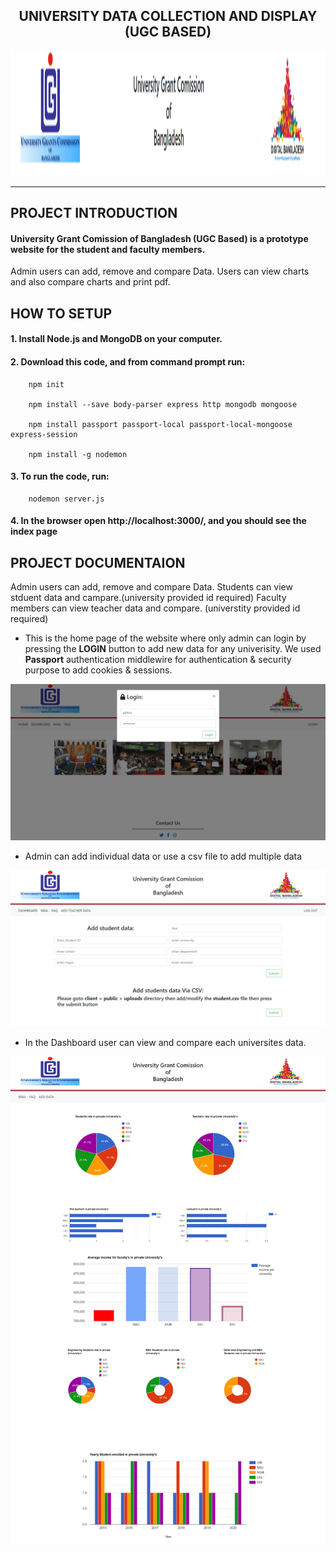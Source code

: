 <h2 align=center>
UNIVERSITY DATA COLLECTION AND DISPLAY (UGC BASED)
</h2>
<p align=center>
<img src="client/public/screenshot/0.png" height="200"/>
</p>

---

## **PROJECT INTRODUCTION**
#### **University Grant Comission of Bangladesh (UGC Based)** is a prototype website for the student and faculty members. 
Admin users can add, remove and compare Data. Users can view charts and also compare charts and print pdf.


## **HOW TO SETUP**
#### 1. Install Node.js and MongoDB on your computer.

#### 2. Download this code, and from command prompt run:

        npm init

        npm install --save body-parser express http mongodb mongoose

        npm install passport passport-local passport-local-mongoose express-session

        npm install -g nodemon

#### 3. To run the code, run:

        nodemon server.js

#### 4. In the browser open http://localhost:3000/, and you should see the index page


## **PROJECT DOCUMENTAION**
Admin users can add, remove and compare Data.
Students can view stduent data and campare.(university provided id required)
Faculty  members can view teacher data and compare. (universtity provided id required)

* This is the home page of the website where only admin can login by pressing the **LOGIN** button to add new data for any univerisity. We used **Passport** authentication middlewire for authentication & security purpose to add cookies & sessions.
<img src="client/public/screenshot/3.png">

* Admin can add individual data or use a csv file to add multiple data 
<img src="client/public/screenshot/4.png">
 
 * In the Dashboard user can view and compare each universites data.
<img src="client/public/screenshot/2.png">